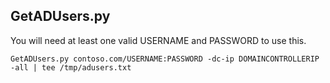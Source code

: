 ## GetADUsers.py

You will need at least one valid USERNAME and PASSWORD to use this. 

``GetADUsers.py contoso.com/USERNAME:PASSWORD -dc-ip DOMAINCONTROLLERIP -all | tee /tmp/adusers.txt``
